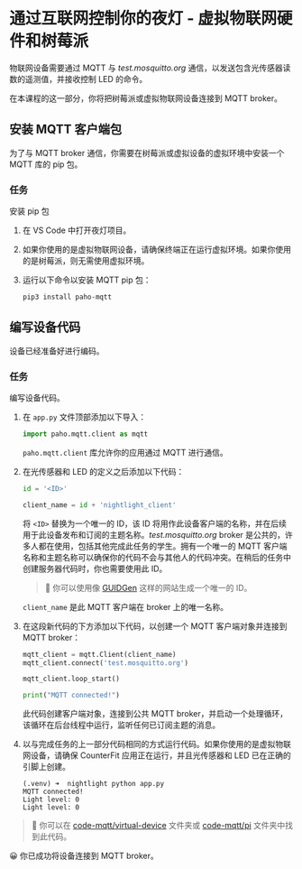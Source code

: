 <!--
CO_OP_TRANSLATOR_METADATA:
{
  "original_hash": "90fb93446e03c38f3c0e4009c2471906",
  "translation_date": "2025-08-24T23:09:40+00:00",
  "source_file": "1-getting-started/lessons/4-connect-internet/single-board-computer-mqtt.md",
  "language_code": "zh"
}
-->
# 通过互联网控制你的夜灯 - 虚拟物联网硬件和树莓派

物联网设备需要通过 MQTT 与 *test.mosquitto.org* 通信，以发送包含光传感器读数的遥测值，并接收控制 LED 的命令。

在本课程的这一部分，你将把树莓派或虚拟物联网设备连接到 MQTT broker。

## 安装 MQTT 客户端包

为了与 MQTT broker 通信，你需要在树莓派或虚拟设备的虚拟环境中安装一个 MQTT 库的 pip 包。

### 任务

安装 pip 包

1. 在 VS Code 中打开夜灯项目。

1. 如果你使用的是虚拟物联网设备，请确保终端正在运行虚拟环境。如果你使用的是树莓派，则无需使用虚拟环境。

1. 运行以下命令以安装 MQTT pip 包：

    ```sh
    pip3 install paho-mqtt
    ```

## 编写设备代码

设备已经准备好进行编码。

### 任务

编写设备代码。

1. 在 `app.py` 文件顶部添加以下导入：

    ```python
    import paho.mqtt.client as mqtt
    ```

    `paho.mqtt.client` 库允许你的应用通过 MQTT 进行通信。

1. 在光传感器和 LED 的定义之后添加以下代码：

    ```python
    id = '<ID>'

    client_name = id + 'nightlight_client'
    ```

    将 `<ID>` 替换为一个唯一的 ID，该 ID 将用作此设备客户端的名称，并在后续用于此设备发布和订阅的主题名称。*test.mosquitto.org* broker 是公共的，许多人都在使用，包括其他完成此任务的学生。拥有一个唯一的 MQTT 客户端名称和主题名称可以确保你的代码不会与其他人的代码冲突。在稍后的任务中创建服务器代码时，你也需要使用此 ID。

    > 💁 你可以使用像 [GUIDGen](https://www.guidgen.com) 这样的网站生成一个唯一的 ID。

    `client_name` 是此 MQTT 客户端在 broker 上的唯一名称。

1. 在这段新代码的下方添加以下代码，以创建一个 MQTT 客户端对象并连接到 MQTT broker：

    ```python
    mqtt_client = mqtt.Client(client_name)
    mqtt_client.connect('test.mosquitto.org')
    
    mqtt_client.loop_start()

    print("MQTT connected!")
    ```

    此代码创建客户端对象，连接到公共 MQTT broker，并启动一个处理循环，该循环在后台线程中运行，监听任何已订阅主题的消息。

1. 以与完成任务的上一部分代码相同的方式运行代码。如果你使用的是虚拟物联网设备，请确保 CounterFit 应用正在运行，并且光传感器和 LED 已在正确的引脚上创建。

    ```text
    (.venv) ➜  nightlight python app.py 
    MQTT connected!
    Light level: 0
    Light level: 0
    ```

> 💁 你可以在 [code-mqtt/virtual-device](../../../../../1-getting-started/lessons/4-connect-internet/code-mqtt/virtual-device) 文件夹或 [code-mqtt/pi](../../../../../1-getting-started/lessons/4-connect-internet/code-mqtt/pi) 文件夹中找到此代码。

😀 你已成功将设备连接到 MQTT broker。

